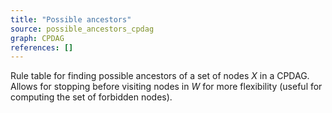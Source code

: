 ```yaml
---
title: "Possible ancestors"
source: possible_ancestors_cpdag
graph: CPDAG
references: []
---
```


Rule table for finding possible ancestors of a set of nodes $X$ in a CPDAG. Allows for stopping before visiting nodes in $W$ for more flexibility (useful for computing the set of forbidden nodes).
